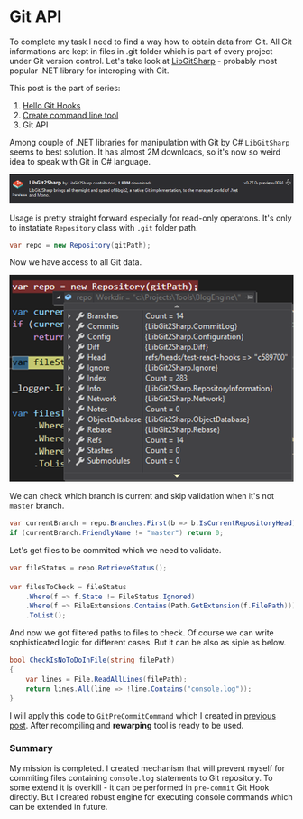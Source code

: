 ﻿# Git API

<!-- Id: git-api  -->
<!-- Categories: Git  -->
<!-- Date: 20200401  -->

<!-- #header -->
To complete my task I need to find a way how to obtain data from Git. All Git informations are kept in files in .git folder which is part of every project under Git version control. Let's take look at [LibGitSharp](https://github.com/libgit2/libgit2sharp) - probably most popular .NET library for interoping with Git.
<!-- #endheader -->

This post is the part of series:
1. [Hello Git Hooks](/post/git-hooks)
2. [Create command line tool](/post/create-cmd-line-tool)
3. Git API

Among couple of .NET libraries for manipulation with Git by C# ```LibGitSharp``` seems to best solution. It has almost 2M downloads, so it's now so weird idea to speak with Git in C# language.

![01](01.png)

Usage is pretty straight forward especially for read-only operatons. It's only to instatiate ```Repository``` class with ```.git``` folder path.

``` csharp
var repo = new Repository(gitPath);
```

Now we have access to all Git data.

![02](02.png)

We can check which branch is current and skip validation when it's not ```master``` branch.

``` csharp
var currentBranch = repo.Branches.First(b => b.IsCurrentRepositoryHead);
if (currentBranch.FriendlyName != "master") return 0;
```

Let's get files to be commited which we need to validate.

``` csharp
var fileStatus = repo.RetrieveStatus();

var filesToCheck = fileStatus
    .Where(f => f.State != FileStatus.Ignored)
    .Where(f => FileExtensions.Contains(Path.GetExtension(f.FilePath)))
    .ToList();
```

And now we got filtered paths to files to check. Of course we can write sophisticated logic for different cases. But it can be also as siple as below.

``` csharp
bool CheckIsNoToDoInFile(string filePath)
{
    var lines = File.ReadAllLines(filePath);
    return lines.All(line => !line.Contains("console.log"));
}
```

I will apply this code to ```GitPreCommitCommand``` which I created in [previous post](/post/create-cmd-line-tool). After recompiling and **rewarping** tool is ready to be used.

### Summary

My mission is completed. I created mechanism that will prevent myself for commiting files containing ```console.log```  statements to Git repository. To some extend it is overkill - it can be performed in ```pre-commit``` Git Hook directly. But I created robust engine for executing console commands which can be extended in future.

